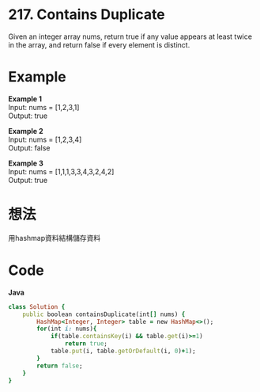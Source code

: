 # 217. Contains Duplicate
Given an integer array nums, return true if any value appears at least twice in the array, and return false if every element is distinct.

 
# Example
**Example 1**  
Input: nums = [1,2,3,1]  
Output: true  

**Example 2**  
Input: nums = [1,2,3,4]  
Output: false  

**Example 3**  
Input: nums = [1,1,1,3,3,4,3,2,4,2]  
Output: true  

# 想法
用hashmap資料結構儲存資料  

# Code
**Java**
```ruby
class Solution {
    public boolean containsDuplicate(int[] nums) {
        HashMap<Integer, Integer> table = new HashMap<>();
        for(int i: nums){
            if(table.containsKey(i) && table.get(i)>=1)
                return true;
            table.put(i, table.getOrDefault(i, 0)+1);
        }
        return false;
    }
}
```
